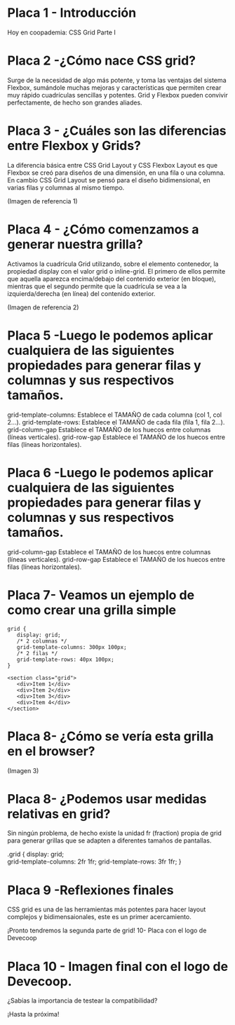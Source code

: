# Placa 1 - Introducción
Hoy en coopademia: CSS Grid Parte I

# Placa 2 -¿Cómo nace CSS grid?
Surge de la necesidad de algo más potente, y toma las ventajas del sistema Flexbox, sumándole muchas mejoras y características que permiten crear muy rápido cuadrículas sencillas y potentes. 
Grid y Flexbox pueden convivir perfectamente, de hecho son grandes aliades.

# Placa 3 - ¿Cuáles son las diferencias entre Flexbox y Grids?
La diferencia básica entre CSS Grid Layout y CSS Flexbox Layout es que Flexbox se creó para diseños de una dimensión, en una fila o una columna. En cambio CSS Grid Layout se pensó para el diseño bidimensional, en varias filas y columnas al mismo tiempo.

(Imagen de referencia 1)

# Placa 4 - ¿Cómo comenzamos a generar nuestra grilla?
Activamos la cuadrícula Grid utilizando, sobre el elemento contenedor, la propiedad display con el valor grid o inline-grid. El primero de ellos permite que aquella aparezca encima/debajo del contenido exterior (en bloque), mientras que el segundo permite que la cuadrícula se vea a la izquierda/derecha (en línea) del contenido exterior.

(Imagen de referencia 2)

 # Placa 5 -Luego le podemos aplicar cualquiera de las siguientes propiedades para generar filas y columnas y sus respectivos tamaños.

 grid-template-columns:
Establece el TAMAÑO de cada columna (col 1, col 2...).
grid-template-rows:
Establece el TAMAÑO de cada fila (fila 1, fila 2...).
grid-column-gap
Establece el TAMAÑO de los huecos entre columnas (líneas verticales).
grid-row-gap
Establece el TAMAÑO de los huecos entre filas
(líneas horizontales).


 # Placa 6 -Luego le podemos aplicar cualquiera de las siguientes propiedades para generar filas y columnas y sus respectivos tamaños.

grid-column-gap
Establece el TAMAÑO de los huecos entre columnas (líneas verticales).
grid-row-gap
Establece el TAMAÑO de los huecos entre filas
(líneas horizontales).

# Placa 7- Veamos un ejemplo de como crear una grilla simple

```
grid {
   display: grid;  
   /* 2 columnas */
   grid-template-columns: 300px 100px; 
   /* 2 filas */
   grid-template-rows: 40px 100px; 
}

<section class="grid">
   <div>Item 1</div>
   <div>Item 2</div>
   <div>Item 3</div>
   <div>Item 4</div>
</section>

```

# Placa 8- ¿Cómo se vería esta grilla en el browser?
(Imagen 3)

# Placa 8- ¿Podemos usar medidas relativas en grid?
Sin ningún problema, de hecho existe la unidad fr (fraction) propia de grid para generar grillas que se adapten a diferentes tamaños de pantallas.

.grid {
    display: grid;  
    grid-template-columns: 2fr 1fr; 
    grid-template-rows: 3fr 1fr; 
}

# Placa 9 -Reflexiones finales
CSS grid es una de las herramientas más potentes para hacer layout complejos y bidimensaionales, este es un primer acercamiento.

¡Pronto tendremos la segunda parte de grid!
10- Placa con el logo de Devecoop

# Placa 10 - Imagen final con el logo de Devecoop.

¿Sabías la importancia de testear la compatibilidad?

¡Hasta la próxima!
